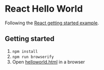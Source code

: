 React Hello World
=================

Following the [React getting started example](https://facebook.github.io/react/docs/getting-started.html).

Getting started
---------------

1. `npm install`
2. `npm run browserify`
3. Open [helloworld.html](helloworld.html) in a browser
